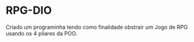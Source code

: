 # RPG-DIO
Criado um programinha tendo como finalidade obstrair um Jogo de RPG usando os 4 pilares da POO.
